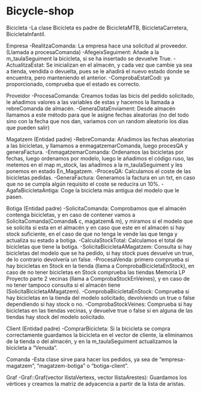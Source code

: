 # Bicycle-shop

Bicicleta
-La clase Bicicleta es padre de BicicletaMTB, BicicletaCarretera, BicicletaInfantil.


Empresa
-RealitzaComanda: La empresa hace una solicitud al proveedor. (Llamada a procesaComanda)
-AfegeixSeguiment: Añade a la m_taulaSeguiment la bicicleta, si se ha insertado se devuelve 
True.
-ActualitzaEstat: Se inicializan en el almacén, y cada vez que cambie ya sea a tienda, vendida o 
devuelta, pues se le añadirá el nuevo estado donde se encuentra, pero manteniendo el 
anterior.
-ComprobaEstatCodi: ya proporcionado, comprueba que el estado es correcto.


Proveidor
-ProcesaComanda: Creamos todas las bicis del pedido solicitado, le añadimos valores a las 
variables de estas y hacemos la llamada a rebreComanda de almacén.
-GeneraDataEnviament: Desde almacén llamamos a este método para que le asigne fechas 
aleatorias (no del todo sino con la fecha que nos dan, variamos con un random aleatorio los 
días que pueden salir)


Magatzem (Entidad padre)
-RebreComanda: Añadimos las fechas aleatorias a las bicicletas, y llamamos a 
enmagatzemarComanda, luego procesQA y generaFactura.
-EnmagatzemarComanda: Ordenamos las bicicletas por fechas, luego ordenamos por modelo, 
luego le añadimos el código ruso, las metemos en el map m_stock, las añadimos a la 
m_taulaSeguiment y les ponemos en estado En_Magatzem.
-ProcesQA: Calculamos el coste de las bicicletas pedidas.
-GeneraFactura: Generamos la factura en un txt, en caso que no se cumpla algún requisito el 
coste se reducira un 10%.
-AgafaBicicletaAntiga: Coge la bicicleta más antigua del modelo que le pasen.


Botiga (Entidad padre)
-SolicitaComanda: Comprobamos que el almacén contenga bicicletas, y en caso de contener 
vamos a SolicitaComanda(Comanda& c, magatzem& m), y miramos si el modelo que se solicita 
si esta en el almacén y en caso que este en el almacén si hay stock suficiente, en el caso de que
no tenga le vende las que tenga y actualiza su estado a botiga.
-CalculaStockTotal: Calculamos el total de bicicletas que tiene la botiga.
-SolicitaBicicletaAMagatzem: Consulta si hay bicicletas del modelo que se ha pedido, si hay 
stock pues devuelve un true, de lo contrario devolvería un false.
-ProcesaVenda: primero comprueba si hay bicicletas en Stock en la tienda (llama a 
ComprobaBicicletaEnStock), en caso de no tener bicicletas en Stock comprueba las tiendas Memoria LP Proyecto parte 2
vecinas (llama a ComprobaStockEnVeines), y en caso de no tener tampoco consulta si el 
almacén tiene (SolicitaBicicletaAMagatzem).
-ComprobaBicicletaEnStock: Comprueba si hay bicicletas en la tienda del modelo solicitado, 
devolviendo un true o false dependiendo si hay stock o no.
-ComprobaStockVeines: Comprueba si hay bicicletas en las tiendas vecinas, y devuelve true o 
false si en alguna de las tiendas hay stock del modelo solicitado.


Client (Entidad padre)
-ComprarBicicleta: Si la bicicleta se compra correctamente guardamos la bicicleta en el vector 
de cliente, la eliminamos de la tienda o del almacén, y en la m_taulaSeguiment actualizamos la 
bicicleta a “Venuda”.


Comanda
-Esta clase sirve para hacer los pedidos, ya sea de “empresa-magatzem”, “magatzem-botiga” o 
“botiga-client”.


Graf
-Graf::Graf(vector llistaVertexs, vector llistaArestes): Guardamos los vértices y creamos la 
matriz de adyacencia a partir de la lista de aristas.
